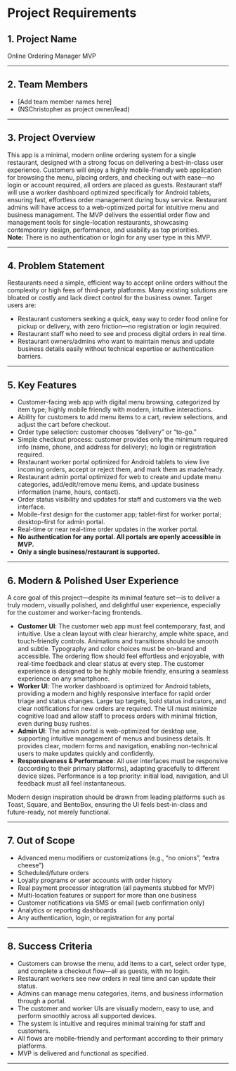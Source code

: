 # Project Requirements

## 1. Project Name  
Online Ordering Manager MVP

---

## 2. Team Members  
- [Add team member names here]
- (NSChristopher as project owner/lead)

---

## 3. Project Overview  
This app is a minimal, modern online ordering system for a single restaurant, designed with a strong focus on delivering a best-in-class user experience. Customers will enjoy a highly mobile-friendly web application for browsing the menu, placing orders, and checking out with ease—no login or account required, all orders are placed as guests. Restaurant staff will use a worker dashboard optimized specifically for Android tablets, ensuring fast, effortless order management during busy service. Restaurant admins will have access to a web-optimized portal for intuitive menu and business management. The MVP delivers the essential order flow and management tools for single-location restaurants, showcasing contemporary design, performance, and usability as top priorities.  
**Note:** There is no authentication or login for any user type in this MVP.

---

## 4. Problem Statement  
Restaurants need a simple, efficient way to accept online orders without the complexity or high fees of third-party platforms. Many existing solutions are bloated or costly and lack direct control for the business owner. Target users are:
- Restaurant customers seeking a quick, easy way to order food online for pickup or delivery, with zero friction—no registration or login required.
- Restaurant staff who need to see and process digital orders in real time.
- Restaurant owners/admins who want to maintain menus and update business details easily without technical expertise or authentication barriers.

---

## 5. Key Features  
- Customer-facing web app with digital menu browsing, categorized by item type; highly mobile friendly with modern, intuitive interactions.
- Ability for customers to add menu items to a cart, review selections, and adjust the cart before checkout.
- Order type selection: customer chooses “delivery” or “to-go.”
- Simple checkout process: customer provides only the minimum required info (name, phone, and address for delivery); no login or registration required.
- Restaurant worker portal optimized for Android tablets to view live incoming orders, accept or reject them, and mark them as made/ready.
- Restaurant admin portal optimized for web to create and update menu categories, add/edit/remove menu items, and update business information (name, hours, contact).
- Order status visibility and updates for staff and customers via the web interface.
- Mobile-first design for the customer app; tablet-first for worker portal; desktop-first for admin portal.
- Real-time or near real-time order updates in the worker portal.
- **No authentication for any portal. All portals are openly accessible in MVP.**
- **Only a single business/restaurant is supported.**

---

## 6. Modern & Polished User Experience  
A core goal of this project—despite its minimal feature set—is to deliver a truly modern, visually polished, and delightful user experience, especially for the customer and worker-facing frontends.

- **Customer UI**: The customer web app must feel contemporary, fast, and intuitive. Use a clean layout with clear hierarchy, ample white space, and touch-friendly controls. Animations and transitions should be smooth and subtle. Typography and color choices must be on-brand and accessible. The ordering flow should feel effortless and enjoyable, with real-time feedback and clear status at every step. The customer experience is designed to be highly mobile friendly, ensuring a seamless experience on any smartphone.
- **Worker UI**: The worker dashboard is optimized for Android tablets, providing a modern and highly responsive interface for rapid order triage and status changes. Large tap targets, bold status indicators, and clear notifications for new orders are required. The UI must minimize cognitive load and allow staff to process orders with minimal friction, even during busy rushes.
- **Admin UI**: The admin portal is web-optimized for desktop use, supporting intuitive management of menus and business details. It provides clear, modern forms and navigation, enabling non-technical users to make updates quickly and confidently.
- **Responsiveness & Performance**: All user interfaces must be responsive (according to their primary platforms), adapting gracefully to different device sizes. Performance is a top priority: initial load, navigation, and UI feedback must all feel instantaneous.

Modern design inspiration should be drawn from leading platforms such as Toast, Square, and BentoBox, ensuring the UI feels best-in-class and future-ready, not merely functional.

---

## 7. Out of Scope  
- Advanced menu modifiers or customizations (e.g., “no onions”, “extra cheese”)
- Scheduled/future orders
- Loyalty programs or user accounts with order history
- Real payment processor integration (all payments stubbed for MVP)
- Multi-location features or support for more than one business
- Customer notifications via SMS or email (web confirmation only)
- Analytics or reporting dashboards
- Any authentication, login, or registration for any portal

---

## 8. Success Criteria  
- Customers can browse the menu, add items to a cart, select order type, and complete a checkout flow—all as guests, with no login.
- Restaurant workers see new orders in real time and can update their status.
- Admins can manage menu categories, items, and business information through a portal.
- The customer and worker UIs are visually modern, easy to use, and perform smoothly across all supported devices.
- The system is intuitive and requires minimal training for staff and customers.
- All flows are mobile-friendly and performant according to their primary platforms.
- MVP is delivered and functional as specified.

---